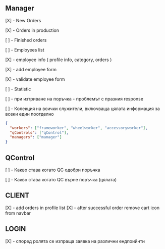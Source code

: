 ## Manager

[X] - New Orders

[X] - Orders in production

[ ] - Finished orders

[ ] - Employees list

[X] - employee info ( profile info, category, orders )

[X] - add employee form

[X] - validate employee form

[ ] - Statistic

[ ] - при изтриване на поръчка - проблемът с празния response

  <!-- [ ] - причина за reject на поръчка. да се записва в някакво поле, за да може да се resolve - не -->

[ ] - Колекция на всички служители, включваща цялата информация за всеки един поотделно

```json
{
  "workers": ["frameworker", "wheelworker", "accessoryworker"],
  "qControls": ["qControl"],
  "managers": ["manager"]
}
```

## QControl

[ ] - Какво става когато QC одобри поръчка

[ ] - Какво става когато QC върне поръчка (цялата)

## CLIENT

[X] - add orders in profile list
[X] - after successful order remove cart icon from navbar

## LOGIN

[X] - според ролята се изпраща заявка на различни ендпоийнти
